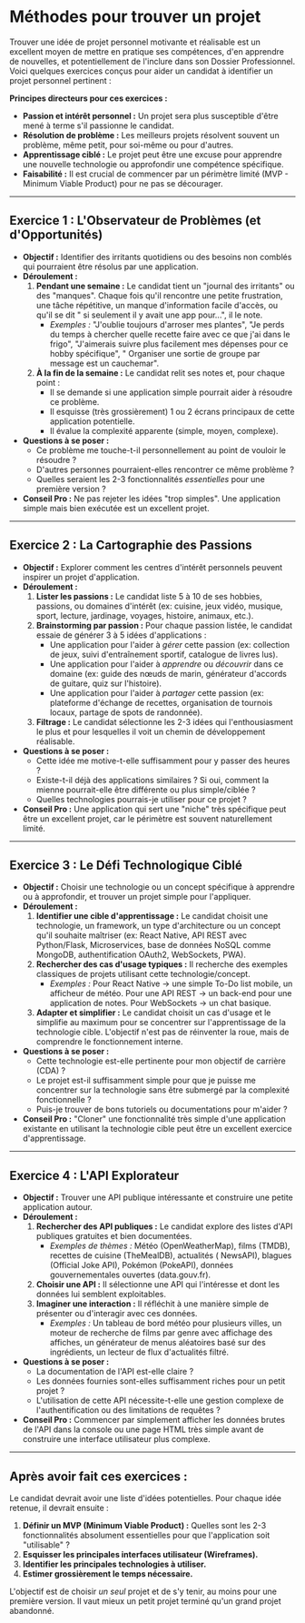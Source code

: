 # Méthodes pour trouver un projet

Trouver une idée de projet personnel motivante et réalisable est un excellent moyen de mettre en pratique ses
compétences, d'en apprendre de nouvelles, et potentiellement de l'inclure dans son Dossier Professionnel. Voici quelques
exercices conçus pour aider un candidat à identifier un projet personnel pertinent :

**Principes directeurs pour ces exercices :**

* **Passion et intérêt personnel :** Un projet sera plus susceptible d'être mené à terme s'il passionne le candidat.
* **Résolution de problème :** Les meilleurs projets résolvent souvent un problème, même petit, pour soi-même ou pour
  d'autres.
* **Apprentissage ciblé :** Le projet peut être une excuse pour apprendre une nouvelle technologie ou approfondir une
  compétence spécifique.
* **Faisabilité :** Il est crucial de commencer par un périmètre limité (MVP - Minimum Viable Product) pour ne pas se
  décourager.

---

## **Exercice 1 : L'Observateur de Problèmes (et d'Opportunités)**

* **Objectif :** Identifier des irritants quotidiens ou des besoins non comblés qui pourraient être résolus par une
  application.
* **Déroulement :**
    1. **Pendant une semaine :** Le candidat tient un "journal des irritants" ou des "manques". Chaque fois qu'il
       rencontre une petite frustration, une tâche répétitive, un manque d'information facile d'accès, ou qu'il se dit "
       si seulement il y avait une app pour...", il le note.
        * *Exemples :* "J'oublie toujours d'arroser mes plantes", "Je perds du temps à chercher quelle recette faire
          avec ce que j'ai dans le frigo", "J'aimerais suivre plus facilement mes dépenses pour ce hobby spécifique", "
          Organiser une sortie de groupe par message est un cauchemar".
    2. **À la fin de la semaine :** Le candidat relit ses notes et, pour chaque point :
        * Il se demande si une application simple pourrait aider à résoudre ce problème.
        * Il esquisse (très grossièrement) 1 ou 2 écrans principaux de cette application potentielle.
        * Il évalue la complexité apparente (simple, moyen, complexe).
* **Questions à se poser :**
    * Ce problème me touche-t-il personnellement au point de vouloir le résoudre ?
    * D'autres personnes pourraient-elles rencontrer ce même problème ?
    * Quelles seraient les 2-3 fonctionnalités *essentielles* pour une première version ?
* **Conseil Pro :** Ne pas rejeter les idées "trop simples". Une application simple mais bien exécutée est un excellent
  projet.

---

## **Exercice 2 : La Cartographie des Passions**

* **Objectif :** Explorer comment les centres d'intérêt personnels peuvent inspirer un projet d'application.
* **Déroulement :**
    1. **Lister les passions :** Le candidat liste 5 à 10 de ses hobbies, passions, ou domaines d'intérêt (ex: cuisine,
       jeux vidéo, musique, sport, lecture, jardinage, voyages, histoire, animaux, etc.).
    2. **Brainstorming par passion :** Pour chaque passion listée, le candidat essaie de générer 3 à 5 idées
       d'applications :
        * Une application pour l'aider à *gérer* cette passion (ex: collection de jeux, suivi d'entraînement sportif,
          catalogue de livres lus).
        * Une application pour l'aider à *apprendre* ou *découvrir* dans ce domaine (ex: guide des nœuds de marin,
          générateur d'accords de guitare, quiz sur l'histoire).
        * Une application pour l'aider à *partager* cette passion (ex: plateforme d'échange de recettes, organisation de
          tournois locaux, partage de spots de randonnée).
    3. **Filtrage :** Le candidat sélectionne les 2-3 idées qui l'enthousiasment le plus et pour lesquelles il voit un
       chemin de développement réalisable.
* **Questions à se poser :**
    * Cette idée me motive-t-elle suffisamment pour y passer des heures ?
    * Existe-t-il déjà des applications similaires ? Si oui, comment la mienne pourrait-elle être différente ou plus
      simple/ciblée ?
    * Quelles technologies pourrais-je utiliser pour ce projet ?
* **Conseil Pro :** Une application qui sert une "niche" très spécifique peut être un excellent projet, car le périmètre
  est souvent naturellement limité.

---

## **Exercice 3 : Le Défi Technologique Ciblé**

* **Objectif :** Choisir une technologie ou un concept spécifique à apprendre ou à approfondir, et trouver un projet
  simple pour l'appliquer.
* **Déroulement :**
    1. **Identifier une cible d'apprentissage :** Le candidat choisit une technologie, un framework, un type
       d'architecture ou un concept qu'il souhaite maîtriser (ex: React Native, API REST avec Python/Flask,
       Microservices, base de données NoSQL comme MongoDB, authentification OAuth2, WebSockets, PWA).
    2. **Rechercher des cas d'usage typiques :** Il recherche des exemples classiques de projets utilisant cette
       technologie/concept.
        * *Exemples :* Pour React Native -> une simple To-Do list mobile, un afficheur de météo. Pour une API REST -> un
          back-end pour une application de notes. Pour WebSockets -> un chat basique.
    3. **Adapter et simplifier :** Le candidat choisit un cas d'usage et le simplifie au maximum pour se concentrer sur
       l'apprentissage de la technologie cible. L'objectif n'est pas de réinventer la roue, mais de comprendre le
       fonctionnement interne.
* **Questions à se poser :**
    * Cette technologie est-elle pertinente pour mon objectif de carrière (CDA) ?
    * Le projet est-il suffisamment simple pour que je puisse me concentrer sur la technologie sans être submergé par la
      complexité fonctionnelle ?
    * Puis-je trouver de bons tutoriels ou documentations pour m'aider ?
* **Conseil Pro :** "Cloner" une fonctionnalité très simple d'une application existante en utilisant la technologie
  cible peut être un excellent exercice d'apprentissage.

---

## **Exercice 4 : L'API Explorateur**

* **Objectif :** Trouver une API publique intéressante et construire une petite application autour.
* **Déroulement :**
    1. **Rechercher des API publiques :** Le candidat explore des listes d'API publiques gratuites et bien documentées.
        * *Exemples de thèmes :* Météo (OpenWeatherMap), films (TMDB), recettes de cuisine (TheMealDB), actualités (
          NewsAPI), blagues (Official Joke API), Pokémon (PokeAPI), données gouvernementales ouvertes (data.gouv.fr).
    2. **Choisir une API :** Il sélectionne une API qui l'intéresse et dont les données lui semblent exploitables.
    3. **Imaginer une interaction :** Il réfléchit à une manière simple de présenter ou d'interagir avec ces données.
        * *Exemples :* Un tableau de bord météo pour plusieurs villes, un moteur de recherche de films par genre avec
          affichage des affiches, un générateur de menus aléatoires basé sur des ingrédients, un lecteur de flux
          d'actualités filtré.
* **Questions à se poser :**
    * La documentation de l'API est-elle claire ?
    * Les données fournies sont-elles suffisamment riches pour un petit projet ?
    * L'utilisation de cette API nécessite-t-elle une gestion complexe de l'authentification ou des limitations de
      requêtes ?
* **Conseil Pro :** Commencer par simplement afficher les données brutes de l'API dans la console ou une page HTML très
  simple avant de construire une interface utilisateur plus complexe.

---

## **Après avoir fait ces exercices :**

Le candidat devrait avoir une liste d'idées potentielles. Pour chaque idée retenue, il devrait ensuite :

1. **Définir un MVP (Minimum Viable Product) :** Quelles sont les 2-3 fonctionnalités absolument essentielles pour que
   l'application soit "utilisable" ?
2. **Esquisser les principales interfaces utilisateur (Wireframes).**
3. **Identifier les principales technologies à utiliser.**
4. **Estimer grossièrement le temps nécessaire.**

L'objectif est de choisir *un seul* projet et de s'y tenir, au moins pour une première version. Il vaut mieux un petit
projet terminé qu'un grand projet abandonné.
